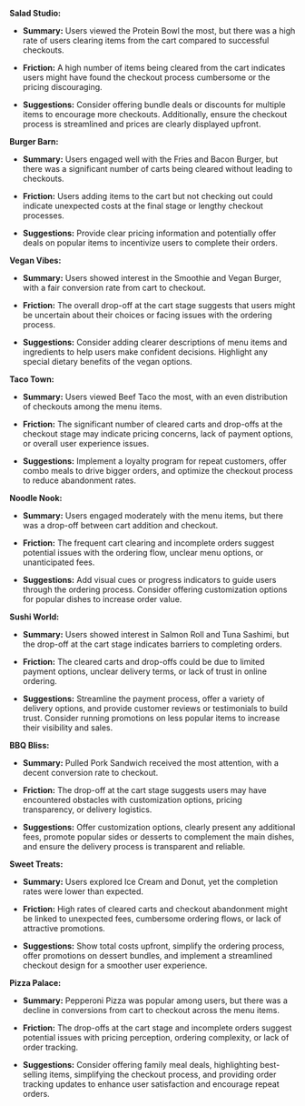 **Salad Studio:**

- **Summary:** Users viewed the Protein Bowl the most, but there was a high rate of users clearing items from the cart compared to successful checkouts.
  
- **Friction:** A high number of items being cleared from the cart indicates users might have found the checkout process cumbersome or the pricing discouraging.
  
- **Suggestions:** Consider offering bundle deals or discounts for multiple items to encourage more checkouts. Additionally, ensure the checkout process is streamlined and prices are clearly displayed upfront.

**Burger Barn:**

- **Summary:** Users engaged well with the Fries and Bacon Burger, but there was a significant number of carts being cleared without leading to checkouts.
  
- **Friction:** Users adding items to the cart but not checking out could indicate unexpected costs at the final stage or lengthy checkout processes.
  
- **Suggestions:** Provide clear pricing information and potentially offer deals on popular items to incentivize users to complete their orders.

**Vegan Vibes:**

- **Summary:** Users showed interest in the Smoothie and Vegan Burger, with a fair conversion rate from cart to checkout.
  
- **Friction:** The overall drop-off at the cart stage suggests that users might be uncertain about their choices or facing issues with the ordering process.
  
- **Suggestions:** Consider adding clearer descriptions of menu items and ingredients to help users make confident decisions. Highlight any special dietary benefits of the vegan options.

**Taco Town:**

- **Summary:** Users viewed Beef Taco the most, with an even distribution of checkouts among the menu items.
  
- **Friction:** The significant number of cleared carts and drop-offs at the checkout stage may indicate pricing concerns, lack of payment options, or overall user experience issues.
  
- **Suggestions:** Implement a loyalty program for repeat customers, offer combo meals to drive bigger orders, and optimize the checkout process to reduce abandonment rates.

**Noodle Nook:**

- **Summary:** Users engaged moderately with the menu items, but there was a drop-off between cart addition and checkout.
  
- **Friction:** The frequent cart clearing and incomplete orders suggest potential issues with the ordering flow, unclear menu options, or unanticipated fees.
  
- **Suggestions:** Add visual cues or progress indicators to guide users through the ordering process. Consider offering customization options for popular dishes to increase order value.

**Sushi World:**

- **Summary:** Users showed interest in Salmon Roll and Tuna Sashimi, but the drop-off at the cart stage indicates barriers to completing orders.
  
- **Friction:** The cleared carts and drop-offs could be due to limited payment options, unclear delivery terms, or lack of trust in online ordering.
  
- **Suggestions:** Streamline the payment process, offer a variety of delivery options, and provide customer reviews or testimonials to build trust. Consider running promotions on less popular items to increase their visibility and sales.

**BBQ Bliss:**

- **Summary:** Pulled Pork Sandwich received the most attention, with a decent conversion rate to checkout.
  
- **Friction:** The drop-off at the cart stage suggests users may have encountered obstacles with customization options, pricing transparency, or delivery logistics.
  
- **Suggestions:** Offer customization options, clearly present any additional fees, promote popular sides or desserts to complement the main dishes, and ensure the delivery process is transparent and reliable.

**Sweet Treats:**

- **Summary:** Users explored Ice Cream and Donut, yet the completion rates were lower than expected.
  
- **Friction:** High rates of cleared carts and checkout abandonment might be linked to unexpected fees, cumbersome ordering flows, or lack of attractive promotions.
  
- **Suggestions:** Show total costs upfront, simplify the ordering process, offer promotions on dessert bundles, and implement a streamlined checkout design for a smoother user experience.

**Pizza Palace:**

- **Summary:** Pepperoni Pizza was popular among users, but there was a decline in conversions from cart to checkout across the menu items.
  
- **Friction:** The drop-offs at the cart stage and incomplete orders suggest potential issues with pricing perception, ordering complexity, or lack of order tracking.
  
- **Suggestions:** Consider offering family meal deals, highlighting best-selling items, simplifying the checkout process, and providing order tracking updates to enhance user satisfaction and encourage repeat orders.